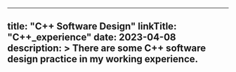 
---
title: "C++ Software Design"
linkTitle: "C++_experience"
date: 2023-04-08
description: >
  There are some C++ software design practice in my working experience.
---

